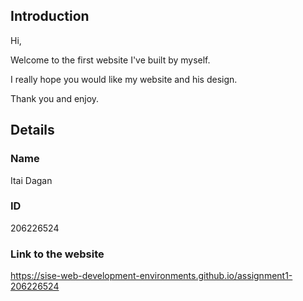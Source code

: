 ## Introduction
Hi, 

Welcome to the first website I've built by myself.

I really hope you would like my website and his design.


Thank you and enjoy.

## Details

### Name
Itai Dagan

### ID
206226524

### Link to the website
https://sise-web-development-environments.github.io/assignment1-206226524
